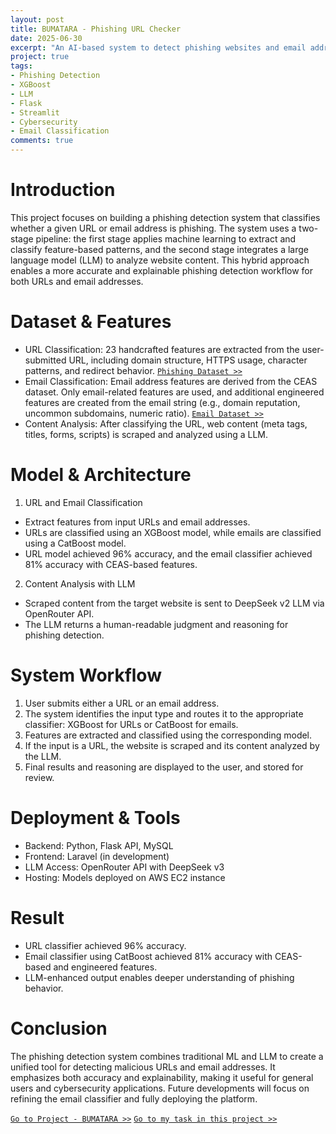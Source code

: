 ```yaml
---
layout: post
title: BUMATARA - Phishing URL Checker
date: 2025-06-30
excerpt: "An AI-based system to detect phishing websites and email addresses using feature extraction, XGBoost classification, and LLM content analysis"
project: true
tags:
- Phishing Detection
- XGBoost
- LLM
- Flask
- Streamlit
- Cybersecurity
- Email Classification
comments: true
---
```



# Introduction

This project focuses on building a phishing detection system that classifies whether a given URL or email address is phishing. The system uses a two-stage pipeline: the first stage applies machine learning to extract and classify feature-based patterns, and the second stage integrates a large language model (LLM) to analyze website content. This hybrid approach enables a more accurate and explainable phishing detection workflow for both URLs and email addresses.

# Dataset & Features
* URL Classification: 23 handcrafted features are extracted from the user-submitted URL, including domain structure, HTTPS usage, character patterns, and redirect behavior. [`Phishing Dataset >>`](https://data.mendeley.com/datasets/c2gw7fy2j4/3)
* Email Classification: Email address features are derived from the CEAS dataset. Only email-related features are used, and additional engineered features are created from the email string (e.g., domain reputation, uncommon subdomains, numeric ratio). [`Email Dataset >>`](https://www.kaggle.com/datasets/naserabdullahalam/phishing-email-dataset)
* Content Analysis: After classifying the URL, web content (meta tags, titles, forms, scripts) is scraped and analyzed using a LLM. 

# Model & Architecture
1. URL and Email Classification
* Extract features from input URLs and email addresses.
* URLs are classified using an XGBoost model, while emails are classified using a CatBoost model.
* URL model achieved 96% accuracy, and the email classifier achieved 81% accuracy with CEAS-based features.
2. Content Analysis with LLM
* Scraped content from the target website is sent to DeepSeek v2 LLM via OpenRouter API.
* The LLM returns a human-readable judgment and reasoning for phishing detection.

# System Workflow
1. User submits either a URL or an email address.
2. The system identifies the input type and routes it to the appropriate classifier: XGBoost for URLs or CatBoost for emails.
3. Features are extracted and classified using the corresponding model.
4. If the input is a URL, the website is scraped and its content analyzed by the LLM.
5. Final results and reasoning are displayed to the user, and stored for review.

# Deployment & Tools
* Backend: Python, Flask API, MySQL
* Frontend: Laravel (in development)
* LLM Access: OpenRouter API with DeepSeek v3
* Hosting: Models deployed on AWS EC2 instance

# Result
* URL classifier achieved 96% accuracy.
* Email classifier using CatBoost achieved 81% accuracy with CEAS-based and engineered features.
* LLM-enhanced output enables deeper understanding of phishing behavior.

# Conclusion
The phishing detection system combines traditional ML and LLM to create a unified tool for detecting malicious URLs and email addresses. It emphasizes both accuracy and explainability, making it useful for general users and cybersecurity applications. Future developments will focus on refining the email classifier and fully deploying the platform.

[`Go to Project - BUMATARA >>`](https://bumatara.com/)
[`Go to my task in this project >>`](https://github.com/malindard/phishing-checker-flask)